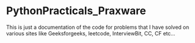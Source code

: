 # PythonPracticals_Praxware

This is just a documentation of the code for problems that I have solved on various sites like Geeksforgeeks, leetcode, InterviewBit, CC, CF etc...
